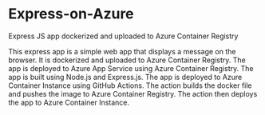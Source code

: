 # Express-on-Azure
Express JS app dockerized and uploaded to Azure Container Registry

This express app is a simple web app that displays a message on the browser. It is dockerized and uploaded to Azure Container Registry. The app is deployed to Azure App Service using Azure Container Registry. The app is built using Node.js and Express.js.
The app is deployed to Azure Container Instance using GitHub Actions. The action builds the docker file and pushes the image to Azure Container Registry. The action then deploys the app to Azure Container Instance. 
